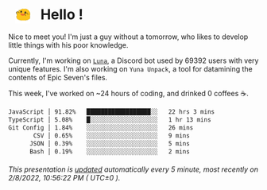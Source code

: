 <h1>   <img src="./spoink.gif" style="vertical-align:middle;" width="30px">   Hello ! </h1>

Nice to meet you! I'm just a guy without a tomorrow, who likes to develop little things with his poor knowledge.

Currently, I'm working on <a href='https://github.com/Asgarrrr/Luna'>`Luna`</a>, a Discord bot used by 69392 users with very unique features. I'm also working on `Yuna Unpack`, a tool for datamining the contents of Epic Seven's files.

This week, I've worked on ~24 hours of coding, and drinked 0 coffees ☕.

```
JavaScript │ 91.82%   ██████████████████░░   22 hrs 3 mins
TypeScript │ 5.08%    █░░░░░░░░░░░░░░░░░░░   1 hr 13 mins
Git Config │ 1.84%    ░░░░░░░░░░░░░░░░░░░░   26 mins
       CSV │ 0.65%    ░░░░░░░░░░░░░░░░░░░░   9 mins
      JSON │ 0.39%    ░░░░░░░░░░░░░░░░░░░░   5 mins
      Bash │ 0.19%    ░░░░░░░░░░░░░░░░░░░░   2 mins
```

###### This presentation is [updated](https://github.com/Asgarrrr) automatically every 5 minute, most recently on 2/8/2022, 10:56:22 PM ( UTC±0 ).